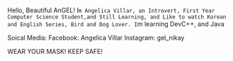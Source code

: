 Hello, Beautiful AnGEL!
I`m Angelica Villar, an Introvert, First Year Computer Science Student,and Still Learning, and
Like to watch Korean and English Series, Bird and Dog Lover.
I`m learning DevC++, and Java

Soical Media:
Facebook: Angelica Villar
Instagram: gel_nikay

WEAR YOUR MASK! KEEP SAFE!
